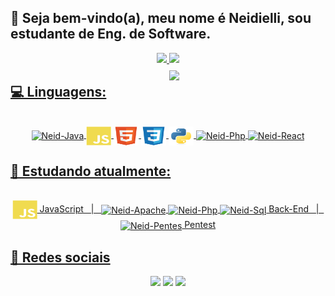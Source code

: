 ## 👋 Seja bem-vindo(a), meu nome é Neidielli, sou estudante de Eng. de Software.

  <div align="center">
    <a href="https://github.com/Neidielli">
    <img height="180em" src="https://github-readme-stats.vercel.app/api?username=Neidielli&show_icons=true&theme=dark&include_all_commits=true&count_private=true"/>
    <img height="180em" src="https://github-readme-stats.vercel.app/api/top-langs/?username=Neidielli&layout=compact&langs_count=7&theme=dark"/>
  </div>
<img align="right" width="250px" style="margin-top:-20px" src="https://o.remove.bg/downloads/2d300aac-fbdf-497d-93b8-6a8382e85214/charat_genesis2_ico_36481736-removebg-preview.png">

## 💻 Linguagens:

<div style="display: inline_block" align="center"><br>
  <img align="center" alt="Neid-Java" height="30" width="40" src="https://cdn.jsdelivr.net/gh/devicons/devicon/icons/java/java-original.svg">
  <img align="center" alt="Neid-Js" height="30" width="40" src="https://raw.githubusercontent.com/devicons/devicon/master/icons/javascript/javascript-plain.svg">
  <img align="center" alt="Neid-HTML" height="30" width="40" src="https://raw.githubusercontent.com/devicons/devicon/master/icons/html5/html5-original.svg">
  <img align="center" alt="Neid-CSS" height="30" width="40" src="https://raw.githubusercontent.com/devicons/devicon/master/icons/css3/css3-original.svg">
  <img align="center" alt="Neid-Python" height="30" width="40" src="https://raw.githubusercontent.com/devicons/devicon/master/icons/python/python-original.svg">
  <img align="center" alt="Neid-Php" height="30" width="40" src="https://cdn.jsdelivr.net/gh/devicons/devicon/icons/php/php-original.svg" />
  <img align="center" alt="Neid-React" height="30" width="40" src="https://cdn.jsdelivr.net/gh/devicons/devicon/icons/react/react-original.svg" />
</div>


## 📝 Estudando atualmente:

<div style="display: inline_block" align="center"><br>
  <img align="center" alt="Neid-Js" height="30" width="40" src="https://raw.githubusercontent.com/devicons/devicon/master/icons/javascript/javascript-plain.svg">
  JavaScript
  &nbsp |  &nbsp
  <img align="center" alt="Neid-Apache" height="30" width="40" src="https://cdn.jsdelivr.net/gh/devicons/devicon/icons/apache/apache-original.svg">
  <img align="center" alt="Neid-Php" height="30" width="40" src="https://cdn.jsdelivr.net/gh/devicons/devicon/icons/php/php-original.svg" />
  <img align="center" alt="Neid-Sql" height="30" width="40" src="https://cdn.jsdelivr.net/gh/devicons/devicon/icons/mysql/mysql-original.svg" />
  Back-End
  &nbsp |  &nbsp
  <img align="center" alt="Neid-Pentes" height="30" width="40" src="https://user-images.githubusercontent.com/100215137/210152295-171adff8-3909-4f39-bbad-3f9976438f22.png">
  Pentest
          
</div>
  
## 📲 Redes sociais
 
<div align="center"> 
 <a href="https://www.instagram.com/neidrosado/"target="_blank"><img src="https://img.shields.io/badge/-Instagram-%23E4405F?style=for-the-badge&logo=instagram&logoColor=white" target="_blank"></a>
 <a href = "mailto:neidalves23@gmail.com"><img src="https://img.shields.io/badge/-Gmail-%23333?style=for-the-badge&logo=gmail&logoColor=white" target="_blank"></a>
 <a href="https://www.linkedin.com/in/neidielli-rosado/" target="_blank"><img src="https://img.shields.io/badge/-LinkedIn-%230077B5?style=for-the-badge&logo=linkedin&logoColor=white" target="_blank"></a> 
</div>

